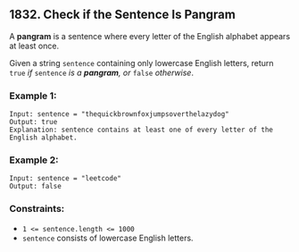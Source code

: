 ## 1832. Check if the Sentence Is Pangram

A **pangram** is a sentence where every letter of the English alphabet appears at least once.

Given a string ```sentence``` containing only lowercase English letters, return ```true``` *if* ```sentence``` *is a **pangram**, or* ```false``` *otherwise*.

### Example 1:
```
Input: sentence = "thequickbrownfoxjumpsoverthelazydog"
Output: true
Explanation: sentence contains at least one of every letter of the English alphabet.
```
### Example 2:
```
Input: sentence = "leetcode"
Output: false
```

### Constraints:

* ```1 <= sentence.length <= 1000```
* ```sentence``` consists of lowercase English letters.